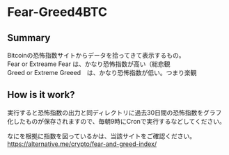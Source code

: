 # Fear-Greed4BTC
## Summary
Bitcoinの恐怖指数サイトからデータを拾ってきて表示するもの。  
Fear or Extreame Fear は、かなり恐怖指数が高い（総悲観  
Greed or Extreme Greeed　は、かなり恐怖指数が低い。つまり楽観  

## How is it work?
実行すると恐怖指数の出力と同ディレクトリに過去30日間の恐怖指数をグラフ化したものが保存されますので、毎朝9時にCronで実行するなどしてください。  


なにを根拠に指数を図っているかは、当該サイトをご確認ください。  
https://alternative.me/crypto/fear-and-greed-index/
